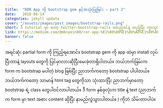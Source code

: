 ```yaml
---
title:  "ROR App ကို bootstrap gem နှင့်အသုံးပြုခြင်း — part 2"
date:   2018-08-14
categories: jekyll update
cover: "/assets/images/post_images/bootstrap-rails.png"
short: ဒီ tutorial မှာ တော့ twitter-bootstrap-rails မထည့်ခင်နဲ့ ထည့်ပြီး ကွာသွားတဲ့ code တွေ၊ views တွေကို ယှဉ်တွဲ ရှင်းပြသွားမှာဖြစ်ပါတယ်။
link: https://medium.com/@mknyein00/ror-app-%E1%80%80%E1%80%AD%E1%80%AF-bootstrap-gem-%E1%80%94%E1%80%BE%E1%80%84%E1%80%BA%E1%80%B7%E1%80%A1%E1%80%9E%E1%80%AF%E1%80%B6%E1%80%B8%E1%80%95%E1%80%BC%E1%80%AF%E1%80%81%E1%80%BC%E1%80%84%E1%80%BA%E1%80%B8-part-2-4bfdb6660398
banner: false
---
```

အရင်ဆုံး partial form ကို ကြည့်ရအောင်။ bootstrap gem ကို app ထဲမှာ install လုပ်ပြီးတာနဲ့ layouts တွေကို ပြင်မှာလားဆိုပြီးမေးခဲ့တာရှိပါတယ်။ ဘယ်ဘက်ခြမ်းက form က bootstrap မပါတဲ့ blog ဖြစ်ပြီး ညာဘက်ကတော့ bootstrap ပါပါတယ်။ ဘယ်ဘက်ကတော့ သာမာန် html tag တွေကိုသာ သုံးထားပြီး ညာဘက်မှာတော့ bootstrap ရဲ့ class တွေပါဝင်လာပါတယ်။ ဒီ form နှစ်ခုလုံးက title နဲ့ text (ညာဘက်က form မှာ text အစား content ဆိုပြီး နာမည်လွဲသွားပါတယ်။ ) ကိုဘဲ သိမ်းတာပါပဲ။